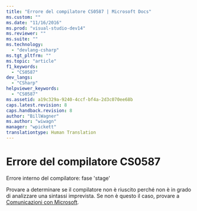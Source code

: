 ```yaml
---
title: "Errore del compilatore CS0587 | Microsoft Docs"
ms.custom: ""
ms.date: "11/16/2016"
ms.prod: "visual-studio-dev14"
ms.reviewer: ""
ms.suite: ""
ms.technology: 
  - "devlang-csharp"
ms.tgt_pltfrm: ""
ms.topic: "article"
f1_keywords: 
  - "CS0587"
dev_langs: 
  - "CSharp"
helpviewer_keywords: 
  - "CS0587"
ms.assetid: a19c329a-9240-4ccf-bf4a-2d3c070ee68b
caps.latest.revision: 8
caps.handback.revision: 8
author: "BillWagner"
ms.author: "wiwagn"
manager: "wpickett"
translationtype: Human Translation
---
```

# Errore del compilatore CS0587
Errore interno del compilatore: fase 'stage'  
  
 Provare a determinare se il compilatore non è riuscito perché non è in grado di analizzare una sintassi imprevista. Se non è questo il caso, provare a [Comunicazioni con Microsoft](/visual-studio/ide/talk-to-us).